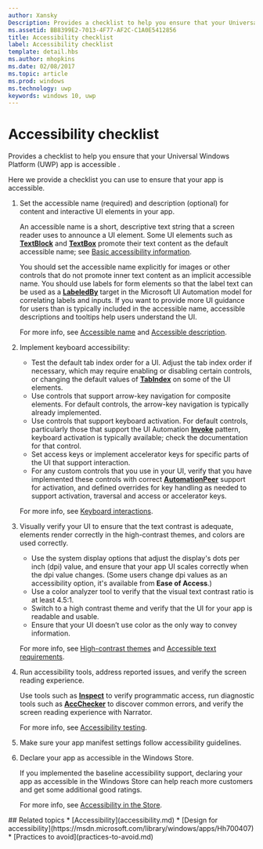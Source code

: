 ```yaml
---
author: Xansky
Description: Provides a checklist to help you ensure that your Universal Windows Platform (UWP) app is accessible.
ms.assetid: BB8399E2-7013-4F77-AF2C-C1A0E5412856
title: Accessibility checklist
label: Accessibility checklist
template: detail.hbs
ms.author: mhopkins
ms.date: 02/08/2017
ms.topic: article
ms.prod: windows
ms.technology: uwp
keywords: windows 10, uwp
---
```


# Accessibility checklist



Provides a checklist to help you ensure that your Universal Windows Platform (UWP) app is accessible .

Here we provide a checklist you can use to ensure that your app is accessible.

1.  Set the accessible name (required) and description (optional) for content and interactive UI elements in your app.

    An accessible name is a short, descriptive text string that a screen reader uses to announce a UI element. Some UI elements such as [**TextBlock**](https://msdn.microsoft.com/library/windows/apps/BR209652) and [**TextBox**](https://msdn.microsoft.com/library/windows/apps/BR209683) promote their text content as the default accessible name; see [Basic accessibility information](basic-accessibility-information.md#name_from_inner_text).

    You should set the accessible name explicitly for images or other controls that do not promote inner text content as an implicit accessible name. You should use labels for form elements so that the label text can be used as a [**LabeledBy**](https://msdn.microsoft.com/library/windows/apps/Hh759769) target in the Microsoft UI Automation model for correlating labels and inputs. If you want to provide more UI guidance for users than is typically included in the accessible name, accessible descriptions and tooltips help users understand the UI.

    For more info, see [Accessible name](basic-accessibility-information.md#accessible_name) and [Accessible description](basic-accessibility-information.md).

2.  Implement keyboard accessibility:

    * Test the default tab index order for a UI. Adjust the tab index order if necessary, which may require enabling or disabling certain controls, or changing the default values of [**TabIndex**](https://msdn.microsoft.com/library/windows/apps/BR209461) on some of the UI elements.
    * Use controls that support arrow-key navigation for composite elements. For default controls, the arrow-key navigation is typically already implemented.
    * Use controls that support keyboard activation. For default controls, particularly those that support the UI Automation [**Invoke**](https://msdn.microsoft.com/library/windows/apps/BR242582) pattern, keyboard activation is typically available; check the documentation for that control.
    * Set access keys or implement accelerator keys for specific parts of the UI that support interaction.
    * For any custom controls that you use in your UI, verify that you have implemented these controls with correct [**AutomationPeer**](https://msdn.microsoft.com/library/windows/apps/BR209185) support for activation, and defined overrides for key handling as needed to support activation, traversal and access or accelerator keys.

    For more info, see [Keyboard interactions](https://msdn.microsoft.com/library/windows/apps/Mt185607).

3.  Visually verify your UI to ensure that the text contrast is adequate, elements render correctly in the high-contrast themes, and colors are used correctly.

    * Use the system display options that adjust the display's dots per inch (dpi) value, and ensure that your app UI scales correctly when the dpi value changes. (Some users change dpi values as an accessibility option, it's available from **Ease of Access**.)
    * Use a color analyzer tool to verify that the visual text contrast ratio is at least 4.5:1.
    * Switch to a high contrast theme and verify that the UI for your app is readable and usable.
    * Ensure that your UI doesn’t use color as the only way to convey information.

    For more info, see [High-contrast themes](high-contrast-themes.md) and [Accessible text requirements](accessible-text-requirements.md).

4.  Run accessibility tools, address reported issues, and verify the screen reading experience.

    Use tools such as [**Inspect**](https://msdn.microsoft.com/library/windows/desktop/Dd318521) to verify programmatic access, run diagnostic tools such as [**AccChecker**](https://msdn.microsoft.com/library/windows/desktop/Hh920985) to discover common errors, and verify the screen reading experience with Narrator.

    For more info, see [Accessibility testing](accessibility-testing.md).

5.  Make sure your app manifest settings follow accessibility guidelines.

6.  Declare your app as accessible in the Windows Store.

    If you implemented the baseline accessibility support, declaring your app as accessible in the Windows Store can help reach more customers and get some additional good ratings.

    For more info, see [Accessibility in the Store](accessibility-in-the-store.md).

<span id="related_topics"/>
## Related topics  
* [Accessibility](accessibility.md)
* [Design for accessibility](https://msdn.microsoft.com/library/windows/apps/Hh700407)
* [Practices to avoid](practices-to-avoid.md) 
